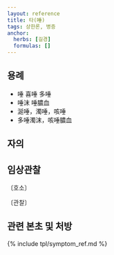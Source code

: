 ```yaml
---
layout: reference
title: 타(唾)
tags: 상한론, 병증
anchor:
  herbs: [길경]
  formulas: []
---
```



## 용례

* 唾 喜唾 多唾
* 唾沫 唾膿血
* 涎唾，濁唾，咳唾
* 多唾濁沫，咳唾膿血


## 자의



## 임상관찰

〔호소〕



〔관찰〕







## 관련 본초 및 처방


{% include tpl/symptom_ref.md %}
